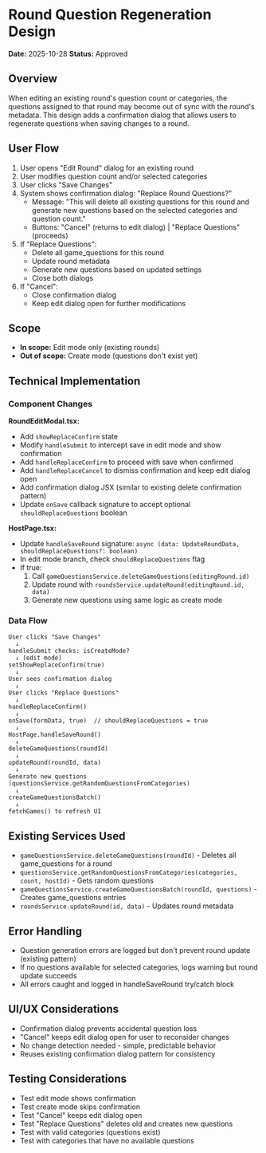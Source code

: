 # Round Question Regeneration Design

**Date:** 2025-10-28
**Status:** Approved

## Overview

When editing an existing round's question count or categories, the questions assigned to that round may become out of sync with the round's metadata. This design adds a confirmation dialog that allows users to regenerate questions when saving changes to a round.

## User Flow

1. User opens "Edit Round" dialog for an existing round
2. User modifies question count and/or selected categories
3. User clicks "Save Changes"
4. System shows confirmation dialog: "Replace Round Questions?"
   - Message: "This will delete all existing questions for this round and generate new questions based on the selected categories and question count."
   - Buttons: "Cancel" (returns to edit dialog) | "Replace Questions" (proceeds)
5. If "Replace Questions":
   - Delete all game_questions for this round
   - Update round metadata
   - Generate new questions based on updated settings
   - Close both dialogs
6. If "Cancel":
   - Close confirmation dialog
   - Keep edit dialog open for further modifications

## Scope

- **In scope:** Edit mode only (existing rounds)
- **Out of scope:** Create mode (questions don't exist yet)

## Technical Implementation

### Component Changes

**RoundEditModal.tsx:**
- Add `showReplaceConfirm` state
- Modify `handleSubmit` to intercept save in edit mode and show confirmation
- Add `handleReplaceConfirm` to proceed with save when confirmed
- Add `handleReplaceCancel` to dismiss confirmation and keep edit dialog open
- Add confirmation dialog JSX (similar to existing delete confirmation pattern)
- Update `onSave` callback signature to accept optional `shouldReplaceQuestions` boolean

**HostPage.tsx:**
- Update `handleSaveRound` signature: `async (data: UpdateRoundData, shouldReplaceQuestions?: boolean)`
- In edit mode branch, check `shouldReplaceQuestions` flag
- If true:
  1. Call `gameQuestionsService.deleteGameQuestions(editingRound.id)`
  2. Update round with `roundsService.updateRound(editingRound.id, data)`
  3. Generate new questions using same logic as create mode

### Data Flow

```
User clicks "Save Changes"
  ↓
handleSubmit checks: isCreateMode?
  ↓ (edit mode)
setShowReplaceConfirm(true)
  ↓
User sees confirmation dialog
  ↓
User clicks "Replace Questions"
  ↓
handleReplaceConfirm()
  ↓
onSave(formData, true)  // shouldReplaceQuestions = true
  ↓
HostPage.handleSaveRound()
  ↓
deleteGameQuestions(roundId)
  ↓
updateRound(roundId, data)
  ↓
Generate new questions (questionsService.getRandomQuestionsFromCategories)
  ↓
createGameQuestionsBatch()
  ↓
fetchGames() to refresh UI
```

## Existing Services Used

- `gameQuestionsService.deleteGameQuestions(roundId)` - Deletes all game_questions for a round
- `questionsService.getRandomQuestionsFromCategories(categories, count, hostId)` - Gets random questions
- `gameQuestionsService.createGameQuestionsBatch(roundId, questions)` - Creates game_questions entries
- `roundsService.updateRound(id, data)` - Updates round metadata

## Error Handling

- Question generation errors are logged but don't prevent round update (existing pattern)
- If no questions available for selected categories, logs warning but round update succeeds
- All errors caught and logged in handleSaveRound try/catch block

## UI/UX Considerations

- Confirmation dialog prevents accidental question loss
- "Cancel" keeps edit dialog open for user to reconsider changes
- No change detection needed - simple, predictable behavior
- Reuses existing confirmation dialog pattern for consistency

## Testing Considerations

- Test edit mode shows confirmation
- Test create mode skips confirmation
- Test "Cancel" keeps edit dialog open
- Test "Replace Questions" deletes old and creates new questions
- Test with valid categories (questions exist)
- Test with categories that have no available questions

